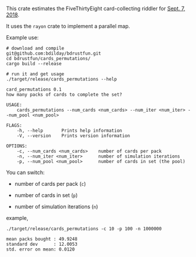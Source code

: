 
This crate estimates the FiveThirtyEight card-collecting riddler for [Sept. 7, 2018](https://fivethirtyeight.com/features/id-like-to-use-my-riddler-lifeline/). 

It uses the `rayon` crate to implement a parallel map. 

Example use:


``` 
# download and compile
git@github.com:bdilday/bdrustfun.git
cd bdrustfun/cards_permutations/ 
cargo build --release
```

``` 
# run it and get usage
./target/release/cards_permutations --help

card_permutations 0.1
how many packs of cards to complete the set?

USAGE:
    cards_permutations --num_cards <num_cards> --num_iter <num_iter> --num_pool <num_pool>

FLAGS:
    -h, --help       Prints help information
    -V, --version    Prints version information

OPTIONS:
    -c, --num_cards <num_cards>    number of cards per pack
    -n, --num_iter <num_iter>      number of simulation iterations
    -p, --num_pool <num_pool>      number of cards in set (the pool)
``` 

You can switch:

* number of cards per pack (`c`)

* number of cards in set (`p`)

* number of simulation iterations (`n`)

example, 

```
./target/release/cards_permutations -c 10 -p 100 -n 1000000

mean packs bought : 49.9248
standard dev      : 12.0053
std. error on mean: 0.0120
```